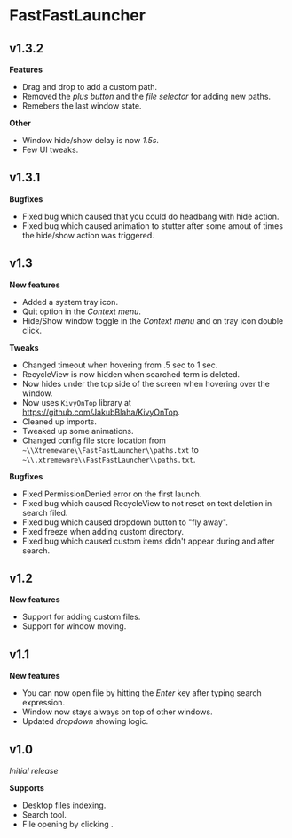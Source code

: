 # FastFastLauncher

## v1.3.2
**Features**
 - Drag and drop to add a custom path.
 - Removed the *plus button* and the *file selector* for adding new paths.
 - Remebers the last window state.

**Other**
 - Window hide/show delay is now *1.5s*.
 - Few UI tweaks.

## v1.3.1
**Bugfixes**
 - Fixed bug which caused that you could do headbang with hide action.
 - Fixed bug which caused animation to stutter after some amout of times the hide/show action was triggered.

## v1.3
**New features**
 - Added a system tray icon.
 - Quit option in the *Context menu*.
 - Hide/Show window toggle in the *Context menu* and on tray icon double click.

**Tweaks**
 - Changed timeout when hovering from .5 sec to 1 sec.
 - RecycleView is now hidden when searched term is deleted.
 - Now hides under the top side of the screen when hovering over the window.
 - Now uses `KivyOnTop` library at https://github.com/JakubBlaha/KivyOnTop.
 - Cleaned up imports.
 - Tweaked up some animations.
 - Changed config file store location from `~\\Xtremeware\\FastFastLauncher\\paths.txt` to `~\\.xtremeware\\FastFastLauncher\\paths.txt`.

**Bugfixes**
 - Fixed PermissionDenied error on the first launch.
 - Fixed bug which caused RecycleView to not reset on text deletion in search filed.
 - Fixed bug which caused dropdown button to "fly away".
 - Fixed freeze when adding custom directory.
 - Fixed bug which caused custom items didn't appear during and after search.

## v1.2
**New features**
 - Support for adding custom files.
 - Support for window moving.

## v1.1
**New features**
 - You can now open file by hitting the *Enter* key after typing search expression.
 - Window now stays always on top of other windows.
 - Updated *dropdown* showing logic.

## v1.0
*Initial release*

**Supports**
 - Desktop files indexing.
 - Search tool.
 - File opening by clicking .
